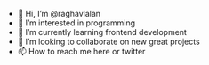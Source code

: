 - 👋 Hi, I’m @raghavlalan
- 👀 I’m interested in programming
- 🌱 I’m currently learning frontend development
- 💞️ I’m looking to collaborate on new great projects
- 📫 How to reach me here or twitter

<!---
raghavlalan/raghavlalan is a ✨ special ✨ repository because its `README.md` (this file) appears on your GitHub profile.
You can click the Preview link to take a look at your changes.
--->
